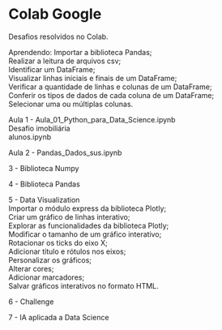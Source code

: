 # Colab Google
Desafios resolvidos no Colab.

Aprendendo:
Importar a biblioteca Pandas;<br>
Realizar a leitura de arquivos csv;<br>
Identificar um DataFrame;<br>
Visualizar linhas iniciais e finais de um DataFrame;<br>
Verificar a quantidade de linhas e colunas de um DataFrame;<br>
Conferir os tipos de dados de cada coluna de um DataFrame;<br>
Selecionar uma ou múltiplas colunas.<br>

Aula 1 - Aula_01_Python_para_Data_Science.ipynb<br>
Desafio imobiliária<br>
alunos.ipynb<br>

Aula 2 - Pandas_Dados_sus.ipynb<br>

3 - Biblioteca Numpy <br>

4 - Biblioteca Pandas<br>

5 - Data Visualization <br>
Importar o módulo express da biblioteca Plotly;<br>
Criar um gráfico de linhas interativo;<br>
Explorar as funcionalidades da biblioteca Plotly;<br>
Modificar o tamanho de um gráfico interativo;<br>
Rotacionar os ticks do eixo X;<br>
Adicionar título e rótulos nos eixos;<br>
Personalizar os gráficos;<br>
Alterar cores;<br>
Adicionar marcadores;<br>
Salvar gráficos interativos no formato HTML.<br>

6 - Challenge<br>

7 - IA aplicada a Data Science<br>
